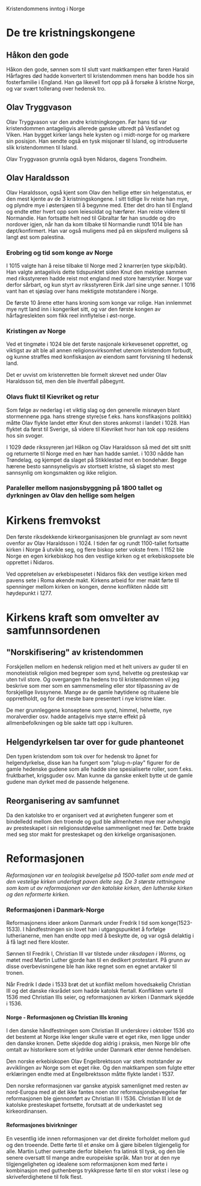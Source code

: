 Kristendommens inntog i Norge

# De tre kristningskongene

## Håkon den gode

Håkon den gode, sønnen som til slutt vant maktkampen etter faren Harald Hårfagres død hadde konvertert til kristendommen mens han bodde hos sin fosterfamilie i England. Han ga likevell fort opp på å forsøke å kristne Norge, og var svært tollerang over hedensk tro.

## Olav Tryggvason
Olav Tryggvason var den andre kristningkongen. Før hans tid var kristendommen antageligvis allerede ganske utbredt på Vestlandet og Viken. Han bygget kirker langs hele kysten og i midt-norge for og markere sin posisjon. Han sendte også en tysk misjonær til Island, og introduserte slik kristendommen til Island.

Olav Tryggvason grunnla også byen Nidaros, dagens Trondheim.

## Olav Haraldsson
Olav Haraldsson, også kjent som Olav den hellige etter sin helgenstatus, er den mest kjente av de 3 kristningskongene. I sitt tidlige liv reiste han mye, og plyndre mye i østersjøen til å begynne med. Etter det dro han til England og endte etter hvert opp som leiesoldat og hærfører. Han reiste videre til Normandie. Han fortsatte helt ned til Gibraltar før han snudde og dro nordover igjen, når han da kom tilbake til Normandie rundt 1014 ble han døpt/konfirmert. Han var også muligens med på en skipsferd muligens så langt øst som palestina.

### Erobring og tid som konge av Norge

I 1015 valgte han å reise tilbake til Norge med 2 knarrer(en type skip/båt). Han valgte antagelivis dette tidspunktet siden Knut den mektige sammen med riksstyreren hadde reist mot england med store hærstyrker. Norge var derfor sårbart, og kun styrt av riksstyreren Eirik Jarl sine unge sønner. I 1016 vant han et sjøslag over hans mektigste motstandere i Norge.

De første 10 årene etter hans kroning som konge var rolige. Han innlemmet mye nytt land inn i kongeriket sitt, og var den første kongen av hårfagreslekten som fikk reel innflytelse i øst-norge.

### Kristingen av Norge
Ved et tingmøte i 1024 ble det første nasjonale kirkevesenet opprettet, og viktigst av alt ble all annen religionsvirksomhet utenom kristendom forbudt, og kunne straffes med konfiskasjon av eiendom samt forvisning til hedensk land.

Det er uvvist om kristenretten ble formelt skrevet ned under Olav Haraldsson tid, men den ble ihvertfall påbegynt.

### Olavs flukt til Kievriket og retur
Som følge av nederlag i et viktig slag og den generelle misnøyen blant stormennene pga. hans strenge styre(se f.eks. hans konsfikasjons politikk) måtte Olav flykte landet etter Knut den stores ankomst i landet i 1028. Han flyktet da først til Sverige, så videre til Kievriket hvor han tok opp residens hos sin svoger.

I 1029 døde rikssyreren jarl Håkon og Olav Haraldsson så med det sitt snitt og returnerte til Norge med en hær han hadde samlet. i 1030 nådde han Trøndelag, og kjempet da slaget på Stikklestad mot en bondehær. Begge hærene besto sannsyneligvis av stortsett kristne, så slaget sto mest sannsynlig om kongsmakten og ikke religion.

### Paraleller mellom nasjonsbyggning på 1800 tallet og dyrkningen av Olav den hellige som helgen


# Kirkens fremvokst

Den første riksdekkende kirkeorganisasjonen ble grunnlagt av som nevnt ovenfor av Olav Haraldsson i 1024. I tiden før og rundt 1100-tallet fortsatte kirken i Norge å utvikle seg, og flere biskop seter vokste frem. I 1152 ble Norge en egen kirkebiskop hos den vestlige kirken og et erkebiskopsete ble opprettet i Nidaros.

Ved oppretelsen av erkebispesetet i Nidaros fikk den vestlige kirken med pavens sete i Roma økende makt. Kirkens arbeid for mer makt førte til spenninger mellom kirken on kongen, denne konflikten nådde sitt høydepunkt i 1277.

# Kirkens kraft som omvelter av samfunnsordenen

## "Norskifisering" av kristendommen
Forskjellen mellom en hedensk religion med et helt univers av guder til en monoteistisk religion med begreper som synd, helvette og presteskap var uten tvil store. Og overgangen fra hedens tro til kristendommen vil jeg beskrive som mer som en sammensmeling eller stor tilpassning av de forskjellige livssynene. Mange av de gamle høytidene og ritualene ble opprretholdt, og for det meste bare presentert i nye kristne klær.

De mer grunnleggene konseptene som synd, himmel, helvette, nye moralverdier osv. hadde antagelivis mye større effekt på allmenbefolkningen og ble sakte tatt opp i kulturen.

## Helgendyrkelsen tar over for gude phanteonet
Den typen kristendom som tok over for hedensk tro åpnet for helgendyrkelse, disse kan ha fungert som "plug-n-play" figurer for de gamle hedenske gudene som alle hadde sine spesialiserte roller, som f.eks. fruktbarhet, krigsguder osv. Man kunne da ganske enkelt bytte ut de gamle gudene man dyrket med de passende helgenene.

## Reorganisering av samfunnet
Da den katolske tro er organisert ved at øvrigheten fungerer som et bindelledd mellom den troende og gud ble allmenheten mye mer avhengig av presteskapet i sin religionsutdøvelse sammenlignet med før. Dette brakte med seg stor makt for presteskapet og den kirkelige organisasjonen.


# Reformasjonen

*Reformasjonen var en teologisk bevelgelse på 1500-tallet som ende med at den vestelige kirken underlagt paven delte seg. De 3 største rettningene som kom ut av reformasjonen var den katolske kirken, den lutherske kirken og den reformerte kirken.*


### Reformasjonen i Danmark-Norge
Reformasjonens ideer ankom Danmark under Fredrik I tid som konge(1523-1533). I håndfestningen sin lovet han i utgangspunktet å forfølge lutherianerne, men han endte opp med å beskytte de, og var også delaktig i å få lagt ned flere kloster.

Sønnen til Fredrik I, Christian III var tilstede under *riksdagen i Worms*, og møtet med Martin Luther gjorde han til en dedikert protestant. På grunn av disse overbevisningene ble han ikke regnet som en egnet arvtaker til tronen.

Når Fredrik I døde i 1533 brøt det ut konflikt mellom hovedsakelig Christian III og det danske riksrådet som hadde katolsk flertall. Konflikten varte til 1536 med Christian IIIs seier, og reformasjonen av kirken i Danmark skjedde i 1536.

#### Norge - Reformasjonen og Christian IIIs kroning
I den danske håndfestningen som Christian III underskrev i oktober 1536 sto det bestemt at Norge ikke lenger skulle være et eget rike, men ligge under den danske kronen. Dette skjedde dog aldrig i praksis, men Norge blir ofte omtalt av historikere som et lydrike under Danmark etter denne hendelsen.

Den norske erkebiskopen Olav Engelbrektsson var sterk motstander av avviklingen av Norge som et eget rike. Og den maktkampen som fulgte etter erklæringen endte med at Engelbrektsson måtte flykte landet i 1537.

Den norske reformasjonen var ganske atypisk samenlignet med resten av nord-Europa med at det ikke fantes noen stor reformasjonsbevegelse før reformasjonen ble gjennomført av Christian III i 1536. Christian III lot de katolske presteskapet fortsette, forutsatt at de underkastet seg kirkeordinansen.

#### Reformasjones bivirkninger
En vesentlig ide innen reformasjonen var det direkte forholdet mellom gud og den troeende. Dette førte til et ønske om å gjøre bibelen tilgjengelig for alle. Martin Luther oversatte derfor bibelen fra latinsk til tysk, og den ble senere oversatt til mange andre europeiske språk. Man tror at den nye tilgjengeligheten og idealene som reformasjonen kom med førte i kombinasjon med guthenbergs trykkpresse førte til en stor vokst i lese og skriveferdighetene til folk flest.

